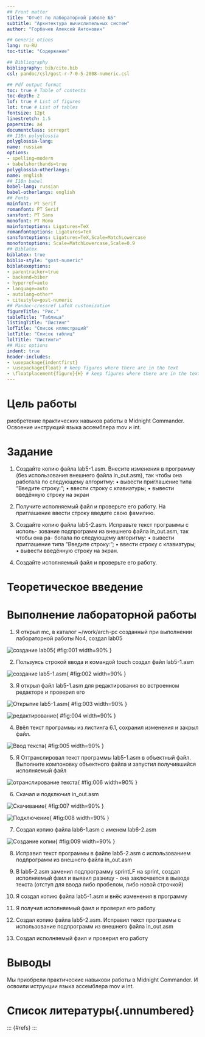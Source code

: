 ```yaml
---
## Front matter
title: "Отчёт по лабораторной работе №5"
subtitle: "Архитектура вычислительных систем"
author: "Горбачев Алексей Антонович"

## Generic otions
lang: ru-RU
toc-title: "Содержание"

## Bibliography
bibliography: bib/cite.bib
csl: pandoc/csl/gost-r-7-0-5-2008-numeric.csl

## Pdf output format
toc: true # Table of contents
toc-depth: 2
lof: true # List of figures
lot: true # List of tables
fontsize: 12pt
linestretch: 1.5
papersize: a4
documentclass: scrreprt
## I18n polyglossia
polyglossia-lang:
name: russian
options:
- spelling=modern
- babelshorthands=true
polyglossia-otherlangs:
name: english
## I18n babel
babel-lang: russian
babel-otherlangs: english
## Fonts
mainfont: PT Serif
romanfont: PT Serif
sansfont: PT Sans
monofont: PT Mono
mainfontoptions: Ligatures=TeX
romanfontoptions: Ligatures=TeX
sansfontoptions: Ligatures=TeX,Scale=MatchLowercase
monofontoptions: Scale=MatchLowercase,Scale=0.9
## Biblatex
biblatex: true
biblio-style: "gost-numeric"
biblatexoptions:
- parentracker=true
- backend=biber
- hyperref=auto
- language=auto
- autolang=other*
- citestyle=gost-numeric
## Pandoc-crossref LaTeX customization
figureTitle: "Рис."
tableTitle: "Таблица"
listingTitle: "Листинг"
lofTitle: "Список иллюстраций"
lotTitle: "Список таблиц"
lolTitle: "Листинги"
## Misc options
indent: true
header-includes:
- \usepackage{indentfirst}
- \usepackage{float} # keep figures where there are in the text
- \floatplacement{figure}{H} # keep figures where there are in the text
---
```


# Цель работы

риобретение практических навыков работы в Midnight Commander. Освоение
инструкций языка ассемблера mov и int.

# Задание

1. Создайте копию файла lab5-1.asm. Внесите изменения в программу (без
использования внешнего файла in_out.asm), так чтобы она работала по
следующему алгоритму:
• вывести приглашение типа “Введите строку:”;
• ввести строку с клавиатуры;
• вывести введённую строку на экран

2. Получите исполняемый файл и проверьте его работу. На приглашение
ввести строку введите свою фамилию.

3. Создайте копию файла lab5-2.asm. Исправьте текст программы с исполь-
зование подпрограмм из внешнего файла in_out.asm, так чтобы она ра-
ботала по следующему алгоритму:
• вывести приглашение типа “Введите строку:”;
• ввести строку с клавиатуры;
• вывести введённую строку на экран.

4. Создайте исполняемый файл и проверьте его работу.


# Теоретическое введение

# Выполнение лабораторной работы

1. Я открыл mc, в каталог ~/work/arch-pc созданный при выполнении лабораторной работы No4, создал lab05

![создание lab05](image/рис1.png){ #fig:001 width=90% }

2. Пользуясь строкой ввода и командой touch создал файл lab5-1.asm 

![создание lab5-1.asm](image/рис2.png){ #fig:002 width=90% }


3. Я открыл файл lab5-1.asm для редактирования во встроенном редакторе и проверил его

![Открытие lab5-1.asm](image/рис3.png){ #fig:003 width=90% }

![редактирование](image/рис4.png){ #fig:004 width=90% }

4. Ввёл текст программы из листинга 6.1, сохранил изменения и закрыл файл.

![Ввод текста](image/рис5.png){ #fig:005 width=90% }

5. Я Оттранслировал текст программы lab5-1.asm в объектный файл. Выполните компоновку объектного файла и запустил получившийся исполняемый файл

![отранслирование текста](image/рис6.png){ #fig:006 width=90% }

6. Скачал и подключил in_out.asm

![Скачивание](image/рис7.png){ #fig:007 width=90% }

![Подключение](image/рис8.png){ #fig:008 width=90% }

7. Создал копию файла lab6-1.asm с именем lab6-2.asm

![Создание копии](image/рис9.png){ #fig:009 width=90% }

8. Исправил текст программы в файле lab5-2.asm с использованием подпрограмм из внешнего файла in_out.asm



9. В lab5-2.asm заменил подпрограмму sprintLF на sprint, создал исполняемый фаил и выявил разницу - она заключается в выводе текста (отступ для ввода либо пробелом, либо новой строчкой)



10. Я создал копию файла lab5-1.asm и внёс изменения в программу


11. Я получил исполняемый фаил и проверил его работу


12. Создал копию файла lab5-2.asm. Исправил текст программы с использование подпрограмм из внешнего файла in_out.asm



12. Создал исполняемый фаил и проверил его работу


# Выводы

Мы приобрели практические навыкови работы в Midnight Commander. И освоили иструкции языка ассемблера mov и int.

# Список литературы{.unnumbered}

::: {#refs}
:::
